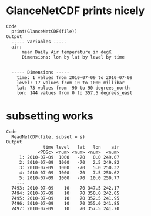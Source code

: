 # GlanceNetCDF prints nicely

    Code
      print(GlanceNetCDF(file))
    Output
      ----- Variables ----- 
      air:
          mean Daily Air temperature in degK
          Dimensions: lon by lat by level by time
      
      
      ----- Dimensions ----- 
        time: 1 values from 2010-07-09 to 2010-07-09 
        level: 17 values from 10 to 1000 millibar
        lat: 73 values from -90 to 90 degrees_north
        lon: 144 values from 0 to 357.5 degrees_east

# subsetting works

    Code
      ReadNetCDF(file, subset = s)
    Output
                  time level   lat   lon    air
                <POSc> <num> <num> <num>  <num>
         1: 2010-07-09  1000   -70   0.0 249.07
         2: 2010-07-09  1000   -70   2.5 249.82
         3: 2010-07-09  1000   -70   5.0 250.32
         4: 2010-07-09  1000   -70   7.5 250.62
         5: 2010-07-09  1000   -70  10.0 250.77
        ---                                    
      7493: 2010-07-09    10    70 347.5 242.17
      7494: 2010-07-09    10    70 350.0 242.05
      7495: 2010-07-09    10    70 352.5 241.95
      7496: 2010-07-09    10    70 355.0 241.85
      7497: 2010-07-09    10    70 357.5 241.70


